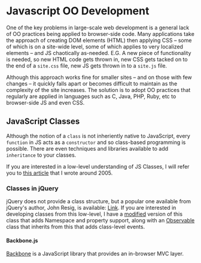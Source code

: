 # Javascript OO Development

One of the key problems in large-scale web development is a general lack of OO practices being applied to browser-side code.  Many applications take the approach of creating DOM elements (HTML) then applying CSS – some of which is on a site-wide level, some of which applies to very localized elements – and JS chaotically as-needed.  E.G. A new piece of functionality is needed, so new HTML code gets thrown in, new CSS gets tacked on to the end of a `site.css` file, new JS gets thrown in to a `site.js` file.

Although this approach works fine for smaller sites – and on those with few changes – it quickly falls apart or becomes difficult to maintain as the complexity of the site increases.  The solution is to adopt OO practices that regularly are applied in languages such as C, Java, PHP, Ruby, etc to browser-side JS and even CSS.

## JavaScript Classes

Although the notion of a `class` is not inheriently native to JavaScript, every `function` in JS acts as a `constructor` and so class-based programming is possible.  There are even techniques and libraries available to add `inheritance` to your classes.

If you are interested in a low-level understanding of JS Classes, I will refer you to [this article][Inheritance] that I wrote around 2005.

### Classes in jQuery

jQuery does not provide a class structure, but a popular one available from jQuery's author, John Resig, is available: [Link][resigClass].  If you are interested in developing classes from this low-level, I have a [modified][mod-resigClass] version of this class that adds Namespace and property support, along with an [Observable] class that inherits from this that adds class-level events.

#### Backbone.js

[Backbone] is a JavaScript library that provides an in-browser MVC layer.

[inheritance]: http://mark-article
[resigClass]: http://resig-class
[mod-resigClass]: http://foo
[observable]: http://foo
[backbone]: http://documentcloud.github.com/backbone/